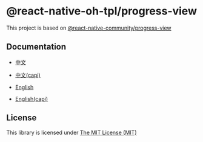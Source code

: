# @react-native-oh-tpl/progress-view

This project is based on [@react-native-community/progress-view](https://github.com/react-native-progress-view/progress-view)

## Documentation

- [中文](https://gitee.com/react-native-oh-library/usage-docs/blob/master/zh-cn/react-native-community-progress-view.md)

- [中文(capi)](https://gitee.com/react-native-oh-library/usage-docs/blob/master/zh-cn/react-native-community-progress-view-capi.md)

- [English](https://gitee.com/react-native-oh-library/usage-docs/blob/master/en/react-native-community-progress-view.md)

- [English(capi)](https://gitee.com/react-native-oh-library/usage-docs/blob/master/en/react-native-community-progress-view-capi.md)

## License

This library is licensed under [The MIT License (MIT)](https://github.com/react-native-progress-view/progress-view/blob/master/LICENSE)